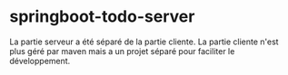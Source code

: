 # springboot-todo-server

La partie serveur a été séparé de la partie cliente. La partie cliente n'est plus géré par maven mais a un projet séparé pour faciliter le développement.
